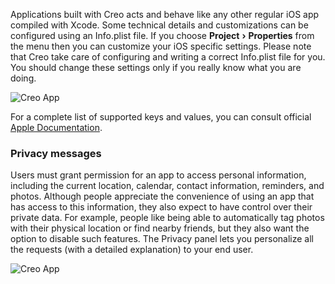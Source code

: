 Applications built with Creo acts and behave like any other regular iOS app compiled with Xcode. Some technical details and customizations can be configured using an Info.plist file.
If you choose **Project** **›** **Properties** from the menu then you can customize your iOS specific settings.
Please note that Creo take care of configuring and writing a correct Info.plist file for you. You should change these settings only if you really know what you are doing.

![Creo App](creo_properties_1.png)

For a complete list of supported keys and values, you can consult official [Apple Documentation](https://developer.apple.com/library/archive/documentation/General/Reference/InfoPlistKeyReference/Articles/iPhoneOSKeys.html#//apple_ref/doc/uid/TP40009252-SW1).

### Privacy messages

Users must grant permission for an app to access personal information, including the current location, calendar, contact information, reminders, and photos. Although people appreciate the convenience of using an app that has access to this information, they also expect to have control over their private data. For example, people like being able to automatically tag photos with their physical location or find nearby friends, but they also want the option to disable such features.
The Privacy panel lets you personalize all the requests (with a detailed explanation) to your end user.

![Creo App](creo_properties_2.png)